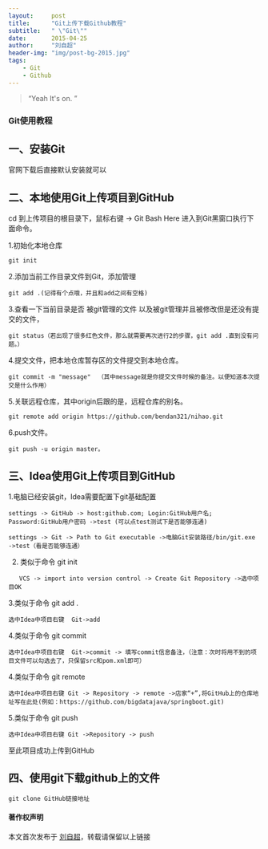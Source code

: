 ```yaml
---
layout:     post
title:      "Git上传下载Github教程"
subtitle:   " \"Git\""
date:       2015-04-25
author:     "刘自超"
header-img: "img/post-bg-2015.jpg"
tags:
    - Git
	- Github
---
```


> “Yeah It's on. ”


### Git使用教程

## 一、安装Git

官网下载后直接默认安装就可以

## 二、本地使用Git上传项目到GitHub

cd 到上传项目的根目录下，鼠标右键 -> Git Bash Here  进入到Git黑窗口执行下面命令。

1.初始化本地仓库

```
git init
```
2.添加当前工作目录文件到Git，添加管理
```
git add .(记得有个点哦，并且和add之间有空格)
```
3.查看一下当前目录是否 被git管理的文件 以及被git管理并且被修改但是还没有提交的文件，
```
git status（若出现了很多红色文件，那么就需要再次进行2的步骤，git add .直到没有问题。）
```
4.提交文件，把本地仓库暂存区的文件提交到本地仓库。
```
git commit -m "message"  （其中message就是你提交文件时候的备注。以便知道本次提交是什么作用）
```
5.关联远程仓库，其中origin后跟的是，远程仓库的别名。
```
git remote add origin https://github.com/bendan321/nihao.git
```
6.push文件。
```
git push -u origin master。
```

## 三、Idea使用Git上传项目到GitHub

1.电脑已经安装git，Idea需要配置下git基础配置
```
settings -> GitHub -> host:github.com; Login:GitHub用户名; Password:GitHub用户密码 ->test (可以点test测试下是否能够连通)

settings -> Git -> Path to Git executable ->电脑Git安装路径/bin/git.exe ->test（看是否能够连通）
```

2. 类似于命令 git init 
```
   VCS -> import into version control -> Create Git Repository ->选中项目OK
```

3.类似于命令 git add .
```
选中Idea中项目右键  Git->add
```
4.类似于命令 git commit
```
选中Idea中项目右键  Git->commit -> 填写commit信息备注，（注意：次时将用不到的项目文件可以勾选去了，只保留src和pom.xml即可）
```
4.类似于命令 git remote
```
选中Idea中项目右键 Git -> Repository -> remote ->店家“+”,将GitHub上的仓库地址写在此处(例如：https://github.com/bigdatajava/springboot.git)
```

5.类似于命令 git push
```
选中Idea中项目右键 Git ->Repository -> push
```

至此项目成功上传到GitHub

## 四、使用git下载github上的文件

```
git clone GitHub链接地址
```




#### 著作权声明

本文首次发布于 [刘自超](https://bigdatajava.github.io/blogspot/)，转载请保留以上链接


